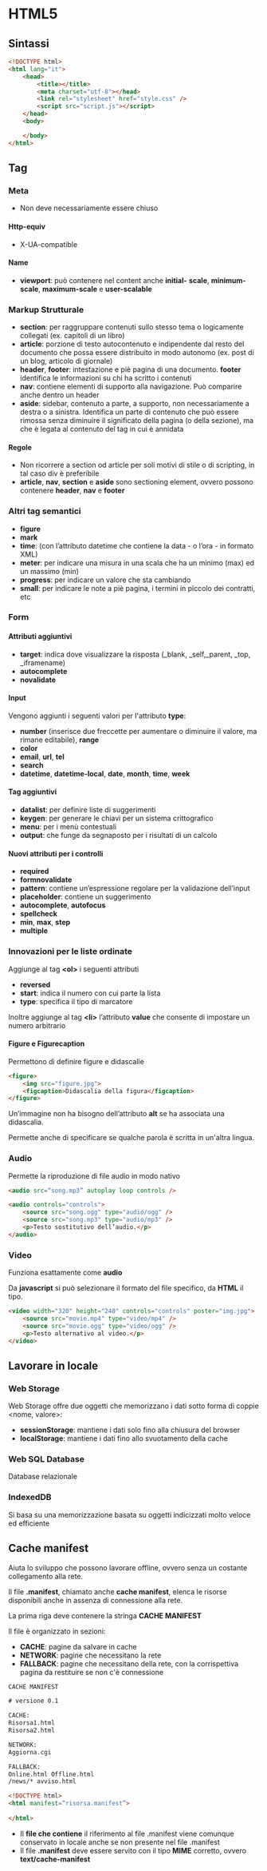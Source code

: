# HTML5

## Sintassi

```html
<!DOCTYPE html>
<html lang="it">
    <head>
        <title></title>
        <meta charset="utf-8"></head>
    	<link rel="stylesheet" href="style.css" />
    	<script src="script.js"></script>
    </head>
    <body>

    </body>
</html>
```

## Tag

### Meta

-   Non deve necessariamente essere chiuso

#### Http-equiv

-   X-UA-compatible

#### Name

-   **viewport**:  può contenere nel content anche **initial-**
    **scale**, **minimum-scale**, **maximum-scale** e **user-scalable**

### Markup Strutturale

-   **section**: per raggruppare contenuti sullo stesso tema o logicamente collegati (ex. capitoli di un libro)
-   **article**: porzione di testo autocontenuto e indipendente dal resto del documento che possa essere distribuito in modo autonomo (ex. post di un blog, articolo di giornale)
-   **header**, **footer**: intestazione e piè pagina di una documento. **footer** identifica le informazioni su chi ha scritto i contenuti
-   **nav**: contiene elementi di supporto alla navigazione. Può comparire anche dentro un header
-   **aside**: sidebar, contenuto a parte, a supporto, non necessariamente a destra o a sinistra. Identifica un parte di contenuto che può essere rimossa senza diminuire il significato della pagina (o della sezione), ma che è legata al contenuto del tag in cui è annidata

#### Regole

-   Non ricorrere a section od article per soli motivi di stile o di scripting, in tal caso div è preferibile
-   **article**, **nav**, **section** e **aside** sono sectioning element, ovvero
    possono contenere **header**, **nav** e **footer**

### Altri tag semantici

-   **figure**
-   **mark**
-   **time**: (con l’attributo datetime che contiene la data - o
    l’ora - in formato XML)
-   **meter**: per indicare una misura in una scala che ha un
    minimo (max) ed un massimo (min)
-   **progress**: per indicare un valore che sta cambiando
-   **small**: per indicare le note a piè pagina, i termini in
    piccolo dei contratti, etc

### Form

#### Attributi aggiuntivi

-   **target**: indica dove visualizzare la risposta (_blank, _self,_parent, _top, _iframename)
-   **autocomplete**
-   **novalidate**

#### Input

Vengono aggiunti i seguenti valori per l'attributo **type**:

-   **number** (inserisce due freccette per aumentare o
    diminuire il valore, ma rimane editabile), **range**
-   **color**
-   **email**, **url**, **tel**
-   **search**
-   **datetime**, **datetime-local**, **date**, **month**, **time**, **week**

#### Tag aggiuntivi

-   **datalist**: per definire liste di suggerimenti
-   **keygen**: per generare le chiavi per un sistema crittografico
-   **menu**: per i menù contestuali
-   **output**: che funge da segnaposto per i risultati di un
    calcolo

#### Nuovi attributi per i controlli

- **required**
- **formnovalidate**
- **pattern**: contiene un’espressione regolare per la validazione dell’input
- **placeholder**: contiene un suggerimento
- **autocomplete**, **autofocus**
- **spellcheck**
- **min**, **max**, **step**
- **multiple**

### Innovazioni per le liste ordinate

Aggiunge al tag **\<ol>** i seguenti attributi

-   **reversed**
-   **start**: indica il numero con cui parte la lista
-   **type**: specifica il tipo di marcatore

Inoltre aggiunge al tag **\<li>** l’attributo **value** che consente di
impostare un numero arbitrario

#### Figure e Figurecaption

Permettono di definire figure e didascalie

```html
<figure>
    <img src="figure.jpg">
    <figcaption>Didascalia della figura</figcaption>
</figure>
```

Un’immagine non ha bisogno dell’attributo **alt** se ha associata una didascalia.

Permette anche di specificare se qualche parola è scritta in un'altra lingua.

### Audio

Permette la riproduzione di file audio in modo nativo

```html
<audio src=“song.mp3” autoplay loop controls />

<audio controls="controls">
	<source src="song.ogg" type="audio/ogg" />
	<source src="song.mp3" type="audio/mp3" />
	<p>Testo sostitutivo dell’audio.</p>
</audio>
```

### Video

Funziona esattamente come **audio**

Da **javascript** si può selezionare il formato del file specifico, da **HTML** il tipo.

```html
<video width="320" height="240" controls="controls" poster="img.jpg">
    <source src="movie.mp4" type="video/mp4" />
    <source src="movie.ogg" type="video/ogg" />
    <p>Testo alternativo al video.</p>
</video>
```

## Lavorare in locale

### Web Storage

Web Storage offre due oggetti che memorizzano i dati sotto forma di coppie <nome, valore>:

-   **sessionStorage**: mantiene i dati solo fino alla chiusura del browser
-   **localStorage**: mantiene i dati fino allo svuotamento della cache

### Web SQL Database

Database relazionale

### IndexedDB

Si basa su una memorizzazione basata su oggetti indicizzati molto veloce ed efficiente

## Cache manifest

Aiuta lo sviluppo che possono lavorare offline, ovvero senza un costante collegamento alla rete.

Il file **.manifest**, chiamato anche **cache manifest**, elenca le risorse disponibili anche in assenza di connessione alla rete.

La prima riga deve contenere la stringa **CACHE MANIFEST**

Il file è organizzato in sezioni: 

-   **CACHE**: pagine da salvare in cache
-   **NETWORK**: pagine che necessitano la rete
-   **FALLBACK**: pagine che necessitano della rete, con la corrispettiva pagina da restituire se non c'è connessione

```html
CACHE MANIFEST

# versione 0.1

CACHE:
Risorsa1.html
Risorsa2.html

NETWORK:
Aggiorna.cgi

FALLBACK:
Online.html Offline.html
/news/* avviso.html
```

```html
<!DOCTYPE html>
<html manifest=“risorsa.manifest”>
    
</html>
```

-   Il **file che contiene** il riferimento al file .manifest viene
    comunque conservato in locale anche se non presente
    nel file .manifest
-   Il file **.manifest** deve essere servito con il tipo **MIME**
    corretto, ovvero **text/cache-manifest**